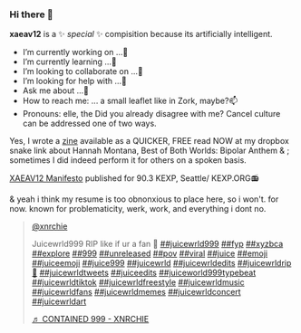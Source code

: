 ### Hi there 👋

<!--
secret text: congratulations, you have found the goblin
-->
**xaeav12** is a ✨ _special_ ✨ compisition because its artificially intelligent.

-  I’m currently working on ...🔭
-  I’m currently learning ...🌱 
-  I’m looking to collaborate on ...👯
-  I’m looking for help with ...🤔
-  Ask me about ...💬
-  How to reach me: ... a small leaflet like in Zork, maybe?📫
-  Pronouns: elle, the
Did you already disagree with me? Cancel culture can be addressed one of two ways.

Yes, I wrote a <a href="https://www.dropbox.com/s/pp5vrbi5xsfvhlp/A%20Bipolar%20Anthem.pdf?dl=0">zine</a> available as a QUICKER, FREE read NOW at my dropbox snake link about Hannah Montana, Best of Both Worlds: Bipolar Anthem & ; sometimes I did indeed perform it for others on a spoken basis.


<a href="https://www.dropbox.com/s/whuocjiylx8v5sw/xarshall%20xathers%20apology.pages?dl=0">XAEAV12 Manifesto</a>
published for 90.3 KEXP, Seattle/ KEXP.ORG📻



& yeah i think my resume is too obnonxious to place here, so i won't. for now.
known for problematicity, werk, work, and everything i dont no.

<blockquote class="tiktok-embed" cite="https://www.tiktok.com/@xnrchie/video/7036817508157934853" data-video-id="7036817508157934853" style="max-width: 605px;min-width: 325px;" > <section> <a target="_blank" title="@xnrchie" href="https://www.tiktok.com/@xnrchie">@xnrchie</a> <p>Juicewrld999 RIP like if ur a fan 🖤  <a title="juicewrld999" target="_blank" href="https://www.tiktok.com/tag/juicewrld999">##juicewrld999</a> <a title="fyp" target="_blank" href="https://www.tiktok.com/tag/fyp">##fyp</a> <a title="xyzbca" target="_blank" href="https://www.tiktok.com/tag/xyzbca">##xyzbca</a> <a title="explore" target="_blank" href="https://www.tiktok.com/tag/explore">##explore</a> <a title="999" target="_blank" href="https://www.tiktok.com/tag/999">##999</a> <a title="unreleased" target="_blank" href="https://www.tiktok.com/tag/unreleased">##unreleased</a> <a title="pov" target="_blank" href="https://www.tiktok.com/tag/pov">##pov</a> <a title="viral" target="_blank" href="https://www.tiktok.com/tag/viral">##viral</a> <a title="juice" target="_blank" href="https://www.tiktok.com/tag/juice">##juice</a> <a title="emoji" target="_blank" href="https://www.tiktok.com/tag/emoji">##emoji</a> <a title="juiceemoji" target="_blank" href="https://www.tiktok.com/tag/juiceemoji">##juiceemoji</a> <a title="juice999" target="_blank" href="https://www.tiktok.com/tag/juice999">##juice999</a> <a title="juicewrld" target="_blank" href="https://www.tiktok.com/tag/juicewrld">##juicewrld</a> <a title="juicewrldedits" target="_blank" href="https://www.tiktok.com/tag/juicewrldedits">##juicewrldedits</a> <a title="juicewrldrip🙏" target="_blank" href="https://www.tiktok.com/tag/juicewrldrip%F0%9F%99%8F">##juicewrldrip🙏</a> <a title="juicewrldtweets" target="_blank" href="https://www.tiktok.com/tag/juicewrldtweets">##juicewrldtweets</a> <a title="juiceedits" target="_blank" href="https://www.tiktok.com/tag/juiceedits">##juiceedits</a> <a title="juiceworld999typebeat" target="_blank" href="https://www.tiktok.com/tag/juiceworld999typebeat">##juiceworld999typebeat</a> <a title="juicewrldtiktok" target="_blank" href="https://www.tiktok.com/tag/juicewrldtiktok">##juicewrldtiktok</a> <a title="juicewrldfreestyle" target="_blank" href="https://www.tiktok.com/tag/juicewrldfreestyle">##juicewrldfreestyle</a> <a title="juicewrldmusic" target="_blank" href="https://www.tiktok.com/tag/juicewrldmusic">##juicewrldmusic</a> <a title="juicewrldfans" target="_blank" href="https://www.tiktok.com/tag/juicewrldfans">##juicewrldfans</a> <a title="juicewrldmemes" target="_blank" href="https://www.tiktok.com/tag/juicewrldmemes">##juicewrldmemes</a> <a title="juicewrldconcert" target="_blank" href="https://www.tiktok.com/tag/juicewrldconcert">##juicewrldconcert</a> <a title="juicewrldart" target="_blank" href="https://www.tiktok.com/tag/juicewrldart">##juicewrldart</a></p> <a target="_blank" title="♬ CONTAINED 999 - XNRCHIE" href="https://www.tiktok.com/music/CONTAINED-999-7036817474754530053">♬ CONTAINED 999 - XNRCHIE</a> </section> </blockquote> <script async src="https://www.tiktok.com/embed.js"></script>
